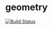 # geometry
[![Build Status](https://travis-ci.org/jksowl/geometry.svg?branch=master)](https://travis-ci.org/jksowl/geometry)
